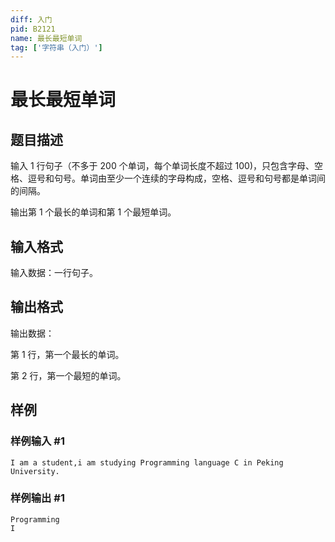 ```yaml
---
diff: 入门
pid: B2121
name: 最长最短单词
tag: ['字符串（入门）']
---
```

# 最长最短单词
## 题目描述

输入 $1$ 行句子（不多于 $200$ 个单词，每个单词长度不超过 $100)$，只包含字母、空格、逗号和句号。单词由至少一个连续的字母构成，空格、逗号和句号都是单词间的间隔。

输出第 $1$ 个最长的单词和第 $1$ 个最短单词。
## 输入格式

输入数据：一行句子。
## 输出格式

输出数据：

第 $1$ 行，第一个最长的单词。

第 $2$ 行，第一个最短的单词。
## 样例

### 样例输入 #1
```
I am a student,i am studying Programming language C in Peking University.
```
### 样例输出 #1
```
Programming
I
```
